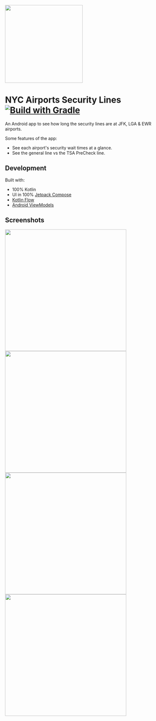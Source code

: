 <img src="./play_store_512_rounded.webp" width="256"/>

# NYC Airports Security Lines [![Build with Gradle](https://github.com/amandeepg/PathTimes/actions/workflows/gradle.yml/badge.svg)](https://github.com/amandeepg/PathTimes/actions/workflows/gradle.yml)

An Android app to see how long the security lines are at JFK, LGA & EWR airports.

Some features of the app:
* See each airport's security wait times at a glance.
* See the general line vs the TSA PreCheck line.

## Development
Built with:
* 100% Kotlin
* UI in 100% [Jetpack Compose](https://developer.android.com/jetpack/compose)
* [Kotlin Flow](https://kotlinlang.org/docs/flow.html)
* [Android ViewModels](https://developer.android.com/topic/libraries/architecture/viewmodel)

## Screenshots
<img src="./screenshots/1.webp" width="400"/> <img src="./screenshots/2.webp" width="400"/> <img src="./screenshots/3.webp" width="400"/> <img src="./screenshots/4.webp" width="400"/>
